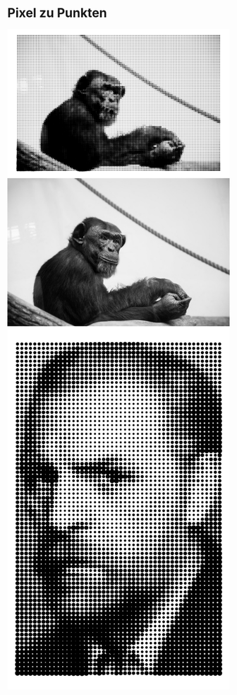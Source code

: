 # Pixel zu Punkten

<div align="center">
<img src="./Ergebnis.png"></img>
<img src="./Vorlage.jpg"></img>
<img src="./Ergebnis_2.png"></img>
</div>
